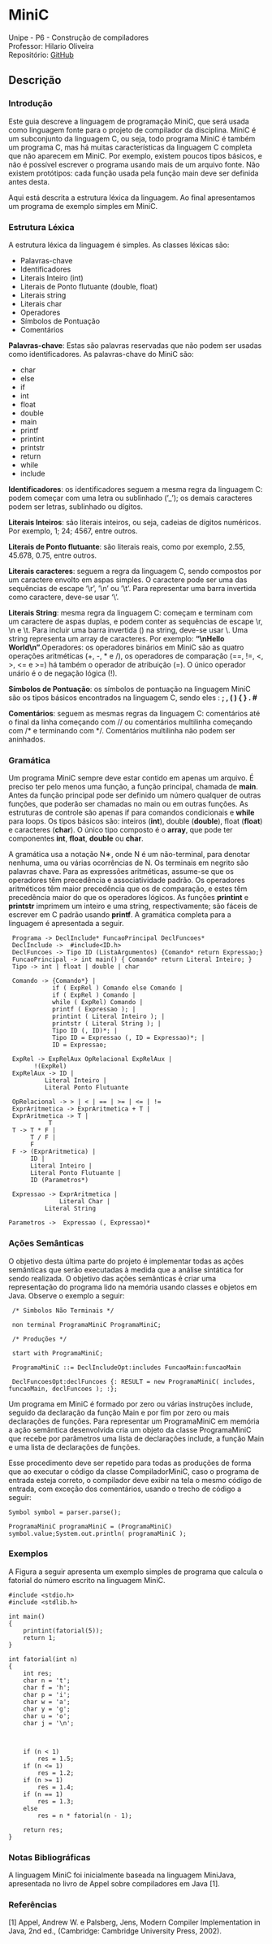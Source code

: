 # MiniC
Unipe - P6 - Construção de compiladores  
Professor: Hilario Oliveira  
Repositório: [GitHub](https://github.com/gui9394/Unipe_P6_ConstrucaoCompiladores)  

## Descrição
### Introdução

Este guia descreve a linguagem de programação MiniC, que será usada como linguagem fonte para o projeto de compilador da disciplina. MiniC é um subconjunto da linguagem C, ou seja, todo programa MiniC é também um programa C, mas há muitas características da linguagem C completa que não aparecem em MiniC. Por exemplo, existem poucos tipos básicos, e não é possível escrever o programa usando mais de um arquivo fonte. Não existem protótipos: cada função usada pela função main deve ser definida antes desta.

Aqui está descrita a estrutura léxica da linguagem. Ao final apresentamos um programa de exemplo simples em MiniC.

### Estrutura Léxica

A estrutura léxica da linguagem é simples. As classes léxicas são:

- Palavras-chave
- Identificadores
- Literais Inteiro (int)
- Literais de Ponto flutuante (double, float)
- Literais string
- Literais char
- Operadores
- Símbolos de Pontuação
- Comentários

**Palavras-chave**: Estas são palavras reservadas que não podem ser usadas como identificadores. As palavras-chave do MiniC são:

- char
- else
- if
- int
- float
- double
- main
- printf
- printint
- printstr
- return
- while
- include

**Identificadores**: os identificadores seguem a mesma regra da linguagem C: podem começar com uma letra ou sublinhado (’_’); os demais caracteres podem ser letras, sublinhado ou dígitos.

**Literais Inteiros**: são literais inteiros, ou seja, cadeias de dígitos numéricos.  Por exemplo, 1; 24; 4567, entre outros.

**Literais de Ponto flutuante**: são literais reais, como por exemplo, 2.55, 45.678, 0.75, entre outros.

**Literais caracteres**: seguem a regra da linguagem C, sendo compostos por um caractere envolto em aspas simples. O caractere pode ser uma das sequências de escape ‘\r’, ’\n’ ou ’\t’. Para representar uma barra invertida como caractere, deve-se usar ‘\\’.

**Literais String**: mesma regra da linguagem C: começam e terminam com um caractere de aspas duplas, e podem conter as sequências de escape \r, \n e \t. Para incluir uma barra invertida (\) na string, deve-se usar \\. Uma string representa um array de caracteres. Por exemplo: **“\nHello World\n”**.Operadores: os operadores binários em MiniC são as quatro operações aritméticas (+, -, * e /), os operadores de comparação (==, !=, <, >, <= e >=) há também o operador de atribuição (=). O único operador unário é o de negação lógica (!).

**Símbolos de Pontuação**: os símbolos de pontuação na linguagem MiniC são os tipos básicos encontrados na linguagem C, sendo eles : **; , ( ) { } . #**

**Comentários**: seguem as mesmas regras da linguagem C: comentários até o final da linha começando com // ou comentários multilinha começando com /* e terminando com */.  Comentários multilinha não podem ser aninhados.

### Gramática
Um programa MiniC sempre deve estar contido em apenas um arquivo. É preciso ter pelo menos uma função, a função principal, chamada de **main**. Antes da função principal pode ser definido um número qualquer de outras funções, que poderão ser chamadas no main ou em outras funções. As estruturas de controle são apenas if para comandos condicionais e **while** para loops. Os tipos básicos são: inteiros (**int**), double (**double**), float (**float**) e caracteres (**char**). O único tipo composto é o **array**, que pode ter componentes **int**, **float**, **double** ou **char**.

A gramática usa a notação N∗, onde N é um não-terminal, para denotar nenhuma, uma ou várias ocorrências de N. Os terminais em negrito são palavras chave. Para as expressões aritméticas, assume-se que os operadores têm precedência e associatividade padrão. Os operadores aritméticos têm maior precedência que os de comparação, e estes têm precedência maior do que os operadores lógicos. As funções **printint** e **printstr** imprimem um inteiro e uma string, respectivamente; são fáceis de escrever em C padrão usando **printf**. A gramática completa para a linguagem é apresentada a seguir.

```
 Programa -> DeclInclude* FuncaoPrincipal DeclFuncoes*
 DeclInclude ->  #include<ID.h>
 DeclFuncoes -> Tipo ID (ListaArgumentos) {Comando* return Expressao;}
 FuncaoPrincipal -> int main() { Comando* return Literal Inteiro; }
 Tipo -> int | float | double | char

 Comando -> {Comando*} |
            if ( ExpRel ) Comando else Comando |
            if ( ExpRel ) Comando |
            while ( ExpRel) Comando |
            printf ( Expressao ); |
            printint ( Literal Inteiro ); |
            printstr ( Literal String ); |
            Tipo ID (, ID)*; |
            Tipo ID = Expressao (, ID = Expressao)*; |
            ID = Expressao;

 ExpRel -> ExpRelAux OpRelacional ExpRelAux |
	   !(ExpRel)
 ExpRelAux -> ID |
   	      Literal Inteiro |
   	      Literal Ponto Flutuante

 OpRelacional -> > | < | == | >= | <= | !=
 ExprAritmetica -> ExprAritmetica + T |
 ExprAritmetica -> T |
   		   T
 T -> T * F |
      T / F |
      F
 F -> (ExprAritmetica) |
      ID |
      Literal Inteiro |
      Literal Ponto Flutuante |
      ID (Parametros*)

 Expressao -> ExprAritmetica |
              Literal Char |
	      Literal String

Parametros ->  Expressao (, Expressao)*
```

### Ações Semânticas
O objetivo desta última parte do projeto é implementar todas as ações semânticas que serão executadas à medida que a análise sintática for sendo realizada. O objetivo das ações semânticas é criar uma representação do programa lido na memória usando classes e objetos em Java. Observe o exemplo a seguir:

```
 /* Simbolos Não Terminais */

 non terminal ProgramaMiniC ProgramaMiniC;

 /* Produções */

 start with ProgramaMiniC;

 ProgramaMiniC ::= DeclIncludeOpt:includes FuncaoMain:funcaoMain

 DeclFuncoesOpt:declFuncoes {: RESULT = new ProgramaMiniC( includes, funcaoMain, declFuncoes ); :};
```

Um programa em MiniC é formado por zero ou várias instruções include, seguido da declaração da função Main e por fim por zero ou mais declarações de funções. Para representar um ProgramaMiniC em memória a ação semântica desenvolvida cria um objeto da classe ProgramaMiniC que recebe por parâmetros uma lista de declarações include, a função Main e uma lista de declarações de funções.

Esse procedimento deve ser repetido para todas as produções de forma que ao executar o código da classe CompiladorMiniC, caso o programa de entrada esteja correto, o compilador deve exibir na tela o mesmo código de entrada, com exceção dos comentários, usando o trecho de código a seguir:

```
Symbol symbol = parser.parse();

ProgramaMiniC programaMiniC = (ProgramaMiniC) symbol.value;System.out.println( programaMiniC );
```
### Exemplos
A Figura a seguir apresenta um exemplo simples de programa que calcula o fatorial do número escrito na linguagem MiniC.

```
#include <stdio.h>
#include <stdlib.h>

int main()
{
    printint(fatorial(5));
    return 1;
}

int fatorial(int n)
{
    int res;
    char n = 't';
    char f = 'h';
    char p = 'i';
    char w = 'a';
    char y = 'g';
    char u = 'o';
    char j = '\n';
    
    

    if (n < 1)
        res = 1.5;
    if (n <= 1) 
        res = 1.2;
    if (n >= 1) 
        res = 1.4;
    if (n == 1) 
        res = 1.3;
    else
        res = n * fatorial(n - 1);

    return res;
}
```

### Notas Bibliográficas
A linguagem MiniC foi inicialmente baseada na linguagem MiniJava, apresentada no livro de Appel sobre compiladores em Java [1].

### Referências
[1] Appel, Andrew W. e Palsberg, Jens, Modern Compiler Implementation in Java, 2nd ed., (Cambridge: Cambridge University Press, 2002).